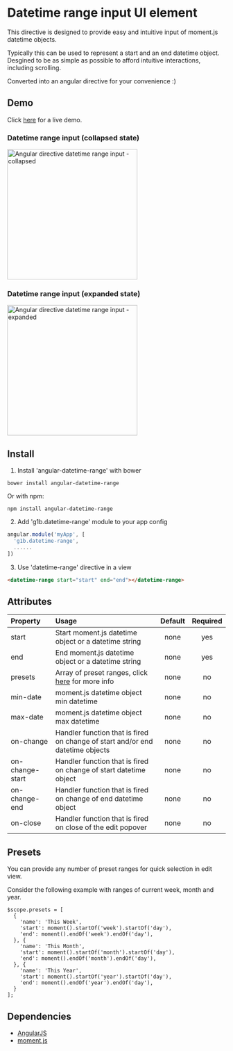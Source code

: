 # Datetime range input UI element

This directive is designed to provide easy and intuitive input of moment.js datetime objects.

Typically this can be used to represent a start and an end datetime object.  
Desgined to be as simple as possible to afford intuitive interactions, including scrolling.

Converted into an angular directive for your convenience :)

## Demo
Click <a href="https://rawgit.com/g1eb/angular-datetime-range/master/" target="_blank">here</a> for a live demo.

### Datetime range input (collapsed state)
[<img src="https://raw.githubusercontent.com/g1eb/angular-datetime-range/master/images/start_datetime.png" alt="Angular directive datetime range input - collapsed" width="300px">](https://rawgit.com/g1eb/angular-datetime-range/master/)

### Datetime range input (expanded state)
[<img src="https://raw.githubusercontent.com/g1eb/angular-datetime-range/master/images/end_datetime.png" alt="Angular directive datetime range input - expanded" width="300px">](https://rawgit.com/g1eb/angular-datetime-range/master/)

## Install

1) Install 'angular-datetime-range' with bower

```
bower install angular-datetime-range
```

Or with npm:

```
npm install angular-datetime-range
```

2) Add 'g1b.datetime-range' module to your app config


```javascript
angular.module('myApp', [
  'g1b.datetime-range',
  ......
])
```

3) Use 'datetime-range' directive in a view

```html
<datetime-range start="start" end="end"></datetime-range>
```

## Attributes

|Property        | Usage           | Default  | Required |
|:------------- |:-------------|:-----:|:-----:|
| start | Start moment.js datetime object or a datetime string | none | yes |
| end | End moment.js datetime object or a datetime string | none | yes |
| presets | Array of preset ranges, click <a href="https://github.com/g1eb/angular-datetime-range#presets" target="_blank">here</a> for more info | none | no |
| min-date | moment.js datetime object min datetime | none | no |
| max-date | moment.js datetime object max datetime | none | no |
| on-change | Handler function that is fired on change of start and/or end datetime objects | none | no |
| on-change-start | Handler function that is fired on change of start datetime object | none | no |
| on-change-end | Handler function that is fired on change of end datetime object | none | no |
| on-close | Handler function that is fired on close of the edit popover | none | no |

## Presets

You can provide any number of preset ranges for quick selection in edit view.  

Consider the following example with ranges of current week, month and year.
```
$scope.presets = [
  {
    'name': 'This Week',
    'start': moment().startOf('week').startOf('day'),
    'end': moment().endOf('week').endOf('day'),
  }, {
    'name': 'This Month',
    'start': moment().startOf('month').startOf('day'),
    'end': moment().endOf('month').endOf('day'),
  }, {
    'name': 'This Year',
    'start': moment().startOf('year').startOf('day'),
    'end': moment().endOf('year').endOf('day'),
  }
];
```

## Dependencies

* [AngularJS](https://angularjs.org/)
* [moment.js](http://momentjs.com/)
